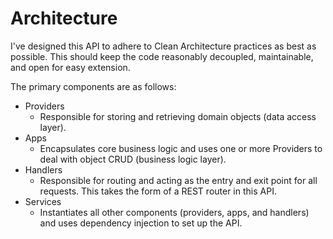 # Architecture

I've designed this API to adhere to Clean Architecture practices as best as possible. This should keep the code reasonably decoupled, maintainable, and open for easy extension.

The primary components are as follows:
- Providers
    - Responsible for storing and retrieving domain objects (data access layer).
- Apps
    - Encapsulates core business logic and uses one or more Providers to deal with object CRUD (business logic layer).
- Handlers
    - Responsible for routing and acting as the entry and exit point for all requests. This takes the form of a REST router in this API.
- Services
    - Instantiates all other components (providers, apps, and handlers) and uses dependency injection to set up the API. 
